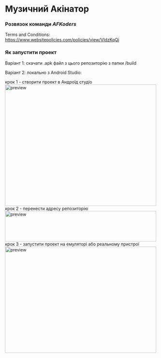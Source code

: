 # Музичний Акінатор
### Розвязок команди *AFKoders*


Terms and Conditions: https://www.websitepolicies.com/policies/view/VIdzKqQj


### Як запустити проект

Варіант 1: скачати .apk файл з цього репозиторію з папки /build

Варіант 2: локально з Android Studio:

крок 1 - створити проект в Андроїд студіо <img src="https://i.imgur.com/YMCtWF0.png" alt="preview" width="500" height="400"/>
крок 2 - перенести адресу репозиторію <img src="https://i.imgur.com/bDGH8Hp.png" alt="preview" width="500" height="100"/>
крок 3 - запустити проект на емуляторі або реальному пристрої <img src="https://i.imgur.com/xPfySxr.png" alt="preview" width="500" height="350"/>

